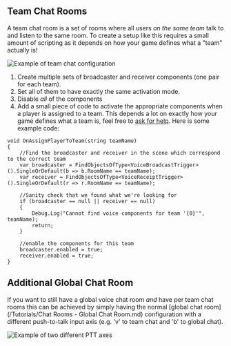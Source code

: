 ## Team Chat Rooms

A team chat room is a set of rooms where all users *on the same team* talk to and listen to the same room. To create a setup like this requires a small amount of scripting as it depends on how your game defines what a "team" actually is!

![Example of team chat configuration](/images/TeamChat_Inspector.png "Example of team chat configuration")

1. Create multiple sets of broadcaster and receiver components (one pair for each team).
2. Set all of them to have exactly the same activation mode.
3. Disable *all* of the components
4. Add a small piece of code to activate the appropriate components when a player is assigned to a team. This depends a lot on exactly how your game defines what a team is, feel free to [ask for help](https://www.reddit.com/r/dissonance_voip/). Here is some example code:

```
void OnAssignPlayerToTeam(string teamName)
{
    //Find the broadcaster and receiver in the scene which correspond to the correct team
    var broadcaster = FindObjectsOfType<VoiceBroadcastTrigger>().SingleOrDefault(b => b.RoomName == teamName);
    var receiver = FindObjectsOfType<VoiceReceiptTrigger>().SingleOrDefault(r => r.RoomName == teamName);
    
    //Sanity check that we found what we're looking for
    if (broadcaster == null || receiver == null)
    {
        Debug.Log("Cannot find voice components for team '{0}'", teamName);
        return;
    }

    //enable the components for this team
    broadcaster.enabled = true;
    receiver.enabled = true;
}
```

## Additional Global Chat Room

If you want to still have a global voice chat room *and* have per team chat rooms this can be achieved by simply having the normal [global chat room](/Tutorials/Chat Rooms - Global Chat Room.md) configuration with a different push-to-talk input axis (e.g. 'v' to team chat and 'b' to global chat).

![Example of two different PTT axes](/images/TeamChat_Inspector.png "Example of two different PTT axes")

